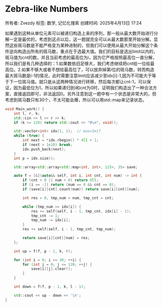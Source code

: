 # Zebra-like Numbers

所有者: Zvezdy
标签: 数学, 记忆化搜索
创建时间: 2025年4月13日 17:24

如果遇到这种从单位元素可以被递归构造上来的序列，那一般从最大数开始进行分解一定是最优的，考虑到这点以后，这一题就完全可以从最大数那里开始分解。显然这些斑马数是不能严格变为某种进制的，但我们可以使用从最大开始分解这个条件逆向构造出所有的斑马数，重点在于选最大值。我们的目标是选出limit以内的，斑马值为cnt的数，并且当前考虑的最高位为i，因为它严格按照最高位一直分解，所以我们是有几种选择的：1.如果数依旧足够大，我们考虑继续把cnt给一位给最高位。2.如果不够大或者不想给最高位了，可以放弃掉第i位的斑马数，转而构造最大斑马数是i-1的情况，此时需要注意limit应该减少至idx[i]-1,因为不可能大于等于下一位斑马值。就只是从这两种情况进行转移，然后每次都让cnt-1，可以保证，因为最低位为1，所以如果递归到i和cnt为0时，证明我们构造出了一种合法方案，直接返回即可，非法返回0。另外注意到这一题中有一个状态是非常大的，但考虑到斑马数只有30个，不太可能会爆，所以可以用std::map来记录状态。

```cpp
void Main_work() {
    int l, r, k;
    std::cin >> l >> r >> k;
    if (k >= 120) return std::cout << "0\n", void();

    std::vector<int> idx(1, 1);  // max=3e17
    while (true) {
        int next = *idx.rbegin() * 4ll + 1;
        if (next > 1e18) break;
        idx.push_back(next);
    }
    int p = idx.size();

    std::array<std::array<std::map<int, int>, 125>, 35> save;

    auto f = [&](auto&& self, int i, int cnt, int num) -> int {
        if (cnt < 0 || num < 0) return 0ll;
        if (i == -1) return (num == 0 && cnt == 0);
        if (save[i][cnt].count(num)) return save[i][cnt][num];

        int res = 0, tmp_num = num, tmp_cnt = cnt;

        while (tmp_num >= idx[i]) {
            res += self(self, i - 1, tmp_cnt, idx[i] - 1);
            tmp_cnt -= 1;
            tmp_num -= idx[i];
        }
        res += self(self, i - 1, tmp_cnt, tmp_num);

        return save[i][cnt][num] = res;
    };

    int up = f(f, p - 1, k, r);

    for (int i = 0; i <= 30; ++i) {
        for (int j = 0; j <= 120; ++j) {
            save[i][j].clear();
        }
    }

    int down = f(f, p - 1, k, l - 1);

    std::cout << up - down << '\n';
}
```